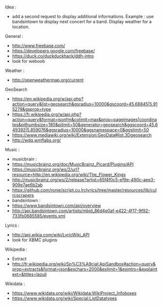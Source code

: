 Idea : 
* add a second request to display additional informations. Example :  use bandsintown to display next concert for a band. Display weather for a location.

General : 
* http://www.freebase.com/
* https://developers.google.com/freebase/
* https://duck.co/duckduckhack/ddh-intro
* look for weboob 

Weather :
* http://openweathermap.org/current

GeoSearch
* https://en.wikipedia.org/w/api.php?action=query&list=geosearch&gsradius=10000&gscoord=45.68845|5.915279&gsprop=type
* https://fr.wikipedia.org/w/api.php?action=query&format=jsonfm&colimit=max&prop=pageimages|coordinates&pithumbsize=180&pilimit=50&generator=geosearch&ggscoord=45.649392|5.859076&ggsradius=10000&ggsnamespace=0&ggslimit=50
* https://www.mediawiki.org/wiki/Extension:GeoData#list.3Dgeosearch
* http://wdq.wmflabs.org/

Music : 
* musicbrain : 
* https://musicbrainz.org/doc/MusicBrainz_Picard/Plugins/API
* https://musicbrainz.org/ws/2/url?resource=http://en.wikipedia.org/wiki/The_Flower_Kings
* http://musicbrainz.org/ws/2/release?artist=65f4f0c5-ef9e-490c-aee3-909e7ae6b2ab
* https://github.com/ronie/script.cu.lrclyrics/tree/master/resources/lib/culrcscrapers
* bandsintown :
* https://www.bandsintown.com/api/overview
* http://api.bandsintown.com/artists/mbid_86d4e0af-e422-4f17-9f92-733fb0685585/events.xml

Lyrics :
* http://api.wikia.com/wiki/LyricWiki_API
* look for XBMC plugins

Wikipedia :
* Extract 
* http://fr.wikipedia.org/wiki/Sp%C3%A9cial:ApiSandbox#action=query&prop=extracts&format=json&exchars=2000&exlimit=1&exintro=&explaintext=&titles=lazuli

Wikidata :
* https://www.wikidata.org/wiki/Wikidata:WikiProject_Infoboxes 
* https://www.wikidata.org/wiki/Special:ListDatatypes
